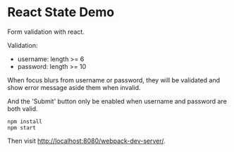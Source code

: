 React State Demo
======================

Form validation with react.

Validation:
- username: length >= 6
- password: length >= 10

When focus blurs from username or password, they will be validated and show error message aside them when invalid.

And the 'Submit' button only be enabled when username and password are both valid.

```
npm install
npm start
```

Then visit <http://localhost:8080/webpack-dev-server/>.